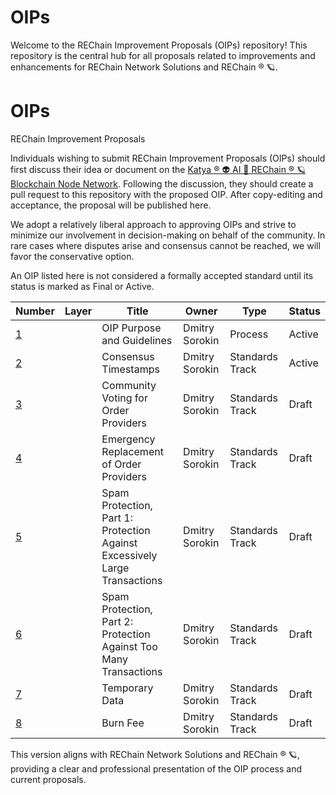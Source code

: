 # OIPs
Welcome to the REChain Improvement Proposals (OIPs) repository! This repository is the central hub for all proposals related to improvements and enhancements for REChain Network Solutions and REChain ®️ 🪐. 

# OIPs
REChain Improvement Proposals

Individuals wishing to submit REChain Improvement Proposals (OIPs) should first discuss their idea or document on the [Katya ® 👽 AI 🧠 REChain ®️ 🪐 Blockchain Node Network](https://matrix.to/#/#chatting:matrix.katya.wtf). Following the discussion, they should create a pull request to this repository with the proposed OIP. After copy-editing and acceptance, the proposal will be published here.

We adopt a relatively liberal approach to approving OIPs and strive to minimize our involvement in decision-making on behalf of the community. In rare cases where disputes arise and consensus cannot be reached, we will favor the conservative option.

An OIP listed here is not considered a formally accepted standard until its status is marked as Final or Active.

| Number | Layer | Title | Owner | Type | Status |
|--------|-------|-------|-------|------|--------|
| [1](oip-0001.md) | | OIP Purpose and Guidelines | Dmitry Sorokin | Process | Active |
| [2](oip-0002.md) | | Consensus Timestamps | Dmitry Sorokin | Standards Track | Active |
| [3](oip-0003.md) | | Community Voting for Order Providers | Dmitry Sorokin | Standards Track | Draft |
| [4](oip-0004.md) | | Emergency Replacement of Order Providers | Dmitry Sorokin | Standards Track | Draft |
| [5](oip-0005.md) | | Spam Protection, Part 1: Protection Against Excessively Large Transactions | Dmitry Sorokin | Standards Track | Draft |
| [6](oip-0006.md) | | Spam Protection, Part 2: Protection Against Too Many Transactions | Dmitry Sorokin | Standards Track | Draft |
| [7](oip-0007.md) | | Temporary Data | Dmitry Sorokin | Standards Track | Draft |
| [8](oip-0008.md) | | Burn Fee | Dmitry Sorokin | Standards Track | Draft |

This version aligns with REChain Network Solutions and REChain ®️ 🪐, providing a clear and professional presentation of the OIP process and current proposals.